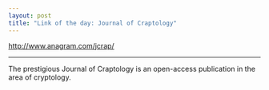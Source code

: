 ```yaml
---
layout: post
title: "Link of the day: Journal of Craptology"
---
```


<http://www.anagram.com/jcrap/>

----

The prestigious Journal of Craptology is an open-access publication in the
area of cryptology.

